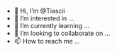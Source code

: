 - 👋 Hi, I’m @Tiascii
- 👀 I’m interested in ...
- 🌱 I’m currently learning ...
- 💞️ I’m looking to collaborate on ...
- 📫 How to reach me ...

<!---
Tiascii/Tiascii is a ✨ special ✨ repository because its `README.md` (this file) appears on your GitHub profile.
You can click the Preview link to take a look at your changes.
--->
